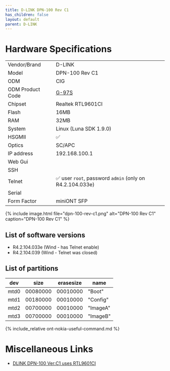 ```yaml
---
title: D-LINK DPN-100 Rev C1
has_children: false
layout: default
parent: D-LINK
---
```


# Hardware Specifications

|                  |                                                          |
| ---------------- | -------------------------------------------------------- |
| Vendor/Brand     | D-LINK                                                   |
| Model            | DPN-100 Rev C1                                           |
| ODM              | CIG                                                      |
| ODM Product Code | [G-97S](/ont-cig-g-97s)                                  |
| Chipset          | Realtek RTL9601CI                                        |
| Flash            | 16MB                                                     |
| RAM              | 32MB                                                     |
| System           | Linux (Luna SDK 1.9.0)                                   |
| HSGMII           | ✅                                                       |
| Optics           | SC/APC                                                   |
| IP address       | 192.168.100.1                                            |
| Web Gui          |                                                          |
| SSH              |                                                          |
| Telnet           | ✅ user `root`, password `admin` (only on R4.2.104.033e) |
| Serial           |                                                          |
| Form Factor      | miniONT SFP                                              |

{% include image.html file="dpn-100-rev-c1.png"  alt="DPN-100 Rev C1" caption="DPN-100 Rev C1" %}

## List of software versions
- R4.2.104.033e (Wind - has Telnet enable)
- R4.2.104.039 (Wind - Telnet was closed)

## List of partitions

| dev  | size     | erasesize | name     |
| ---- | -------- | --------- | -------- |
| mtd0 | 00080000 | 00010000  | "Boot"   |
| mtd1 | 00180000 | 00010000  | "Config" |
| mtd2 | 00700000 | 00010000  | "ImageA" |
| mtd3 | 00700000 | 00010000  | "ImageB" |


{% include_relative ont-nokia-useful-command.md %}

# Miscellaneous Links

- [DLINK DPN-100 Ver:C1 uses RTL9601CI](https://github.com/Anime4000/RTL960x/issues/2)
